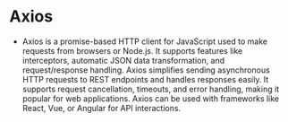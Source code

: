 # Axios

- Axios is a promise-based HTTP client for JavaScript used to make requests from browsers or Node.js. It supports features like interceptors, automatic JSON data transformation, and request/response handling. Axios simplifies sending asynchronous HTTP requests to REST endpoints and handles responses easily. It supports request cancellation, timeouts, and error handling, making it popular for web applications. Axios can be used with frameworks like React, Vue, or Angular for API interactions.
